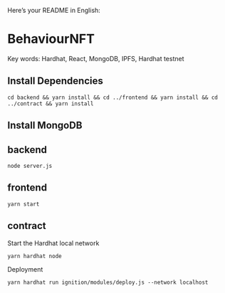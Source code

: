 Here’s your README in English:

# BehaviourNFT

Key words: Hardhat, React, MongoDB, IPFS, Hardhat testnet

## Install Dependencies

```shell
cd backend && yarn install && cd ../frontend && yarn install && cd ../contract && yarn install
```

## Install MongoDB

## backend

```shell
node server.js
```

## frontend

```shell
yarn start
```

## contract

Start the Hardhat local network

```shell
yarn hardhat node
```

Deployment

```shell
yarn hardhat run ignition/modules/deploy.js --network localhost
```
